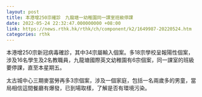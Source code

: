 ```yaml
---
layout: post
title: 本港增250宗確診　九龍塘一幼稚園同一課室班級停課
date: 2022-05-24 22:32:47.000000000 +08:00
link: https://news.rthk.hk/rthk/ch/component/k2/1649987-20220524.htm
categories: rthk
---
```


本港增250宗新冠病毒確診，其中34宗屬輸入個案。多18宗學校呈報陽性個案，涉及16名學生及2名教職員，九龍塘國際英文幼稚園有6宗個案，同一課室的班級要停課，直至本星期五。

太古城中心三期麥當勞再多3宗個案，涉及一個家庭，包括一名兩歲多的男童，當局相信這間餐廳有爆發，已到場取樣，了解是否有環境污染。
